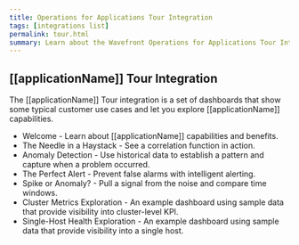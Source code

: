 ```yaml
---
title: Operations for Applications Tour Integration
tags: [integrations list]
permalink: tour.html
summary: Learn about the Wavefront Operations for Applications Tour Integration.
---
```

## [[applicationName]] Tour Integration

The [[applicationName]] Tour integration is a set of dashboards that show some typical customer use cases and let you explore [[applicationName]] capabilities.

 - Welcome - Learn about [[applicationName]] capabilities and benefits.
 - The Needle in a Haystack - See a correlation function in action. 
 - Anomaly Detection - Use historical data to establish a pattern and capture when a problem occurred. 
 - The Perfect Alert - Prevent false alarms with intelligent alerting. 
 - Spike or Anomaly? - Pull a signal from the noise and compare time windows. 
 - Cluster Metrics Exploration - An example dashboard using sample data that provide visibility into cluster-level KPI. 
 - Single-Host Health Exploration - An example dashboard using sample data that provide visibility into a single host.




